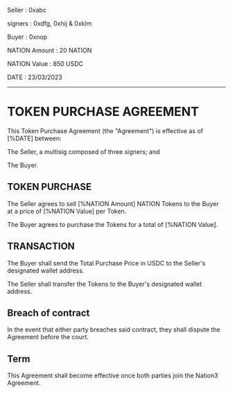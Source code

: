 Seller 
: 0xabc

signers 
: 0xdfg, 0xhij & 0xklm

Buyer 
: 0xnop

NATION Amount 
: 20 NATION

NATION Value 
: 850 USDC

DATE
: 23/03/2023

---
# TOKEN PURCHASE AGREEMENT

This Token Purchase Agreement (the "Agreement") is effective as of [%DATE] between:

The Seller, a multisig composed of three signers; and

The Buyer.

##  TOKEN PURCHASE

The Seller agrees to sell [%NATION Amount] NATION Tokens to the Buyer at a price of [%NATION Value] per Token.

The Buyer agrees to purchase the Tokens for a total of [%NATION Value].

## TRANSACTION

The Buyer shall send the Total Purchase Price in USDC to the Seller's designated wallet address.

The Seller shall transfer the Tokens to the Buyer's designated wallet address.

## Breach of contract

In the event that either party breaches said contract, they shall dispute the Agreement before the court.

## Term

This Agreement shall become effective once both parties join the Nation3 Agreement.
